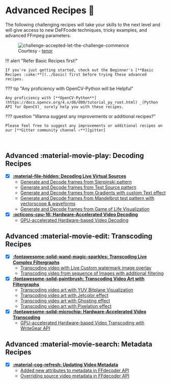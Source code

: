 <!--
===============================================
DeFFcode library source-code is deployed under the Apache 2.0 License:

Copyright (c) 2021 Abhishek Thakur(@abhiTronix) <abhi.una12@gmail.com>

Licensed under the Apache License, Version 2.0 (the "License");
you may not use this file except in compliance with the License.
You may obtain a copy of the License at

   http://www.apache.org/licenses/LICENSE-2.0

Unless required by applicable law or agreed to in writing, software
distributed under the License is distributed on an "AS IS" BASIS,
WITHOUT WARRANTIES OR CONDITIONS OF ANY KIND, either express or implied.
See the License for the specific language governing permissions and
limitations under the License.
===============================================
-->

# Advanced Recipes :croissant:


The following challenging recipes will take your skills to the next level and will give access to new DeFFcode techniques, tricky examples, and advanced FFmpeg parameters:

<figure>
<img src="https://c.tenor.com/x-5ZtqDFt6sAAAAC/challenge-accepted-let-the-challenge-commence.gif" loading="lazy" alt="challenge-accepted-let-the-challenge-commence" />
<figcaption>Courtesy - <a href="https://tenor.com/view/challenge-accepted-let-the-challenge-commence-elmo-on-fire-flaming-gif-17013941">tenor</a></figcaption>
</figure>


!!! alert "Refer Basic Recipes first!"

    If you're just getting started, check out the Beginner's [**Basic Recipes :cake:**](../basic) first before trying these advanced recipes.

??? tip "Any proficiency with OpenCV-Python will be Helpful"
    
    Any proficiency with [**OpenCV-Python**](https://docs.opencv.org/4.x/d6/d00/tutorial_py_root.html) _(Python API for OpenCV)_ surely help you with these recipes. 

??? question "Wanna suggest any improvements or additional recipes?"

    Please feel free to suggest any improvements or additional recipes on our [**Gitter community channel ➶**][gitter]


&thinsp;

## Advanced :material-movie-play: Decoding Recipes

- [x] **[:material-file-hidden: Decoding Live Virtual Sources](../advanced/decode-live-virtual-sources/#decoding-live-virtual-sources)**
    - [Generate and Decode frames from Sierpinski pattern](../advanced/decode-live-virtual-sources/#generate-and-decode-frames-from-sierpinski-pattern)
    - [Generate and Decode frames from Test Source pattern](../advanced/decode-live-virtual-sources/#generate-and-decode-frames-from-test-source-pattern)
    - [Generate and Decode frames from Gradients with custom Text effect](../advanced/decode-live-virtual-sources/#generate-and-decode-frames-from-gradients-with-custom-text-effect)
    - [Generate and Decode frames from Mandelbrot test pattern with vectorscope & waveforms](../advanced/decode-live-virtual-sources/#generate-and-decode-frames-from-mandelbrot-test-pattern-with-vectorscope-waveforms)
    - [Generate and Decode frames from Game of Life Visualization](../advanced/decode-live-virtual-sources/#generate-and-decode-frames-from-game-of-life-visualization)
- [x] **[:octicons-cpu-16: Hardware-Accelerated Video Decoding](../advanced/decode-hw-acceleration/#hardware-accelerated-video-decoding)**
    - [GPU-accelerated Hardware-based Video Decoding](../advanced/decode-hw-acceleration/#gpu-accelerated-hardware-based-video-decoding)

<div class="spacer"></div>

## Advanced :material-movie-edit: Transcoding Recipes

- [x] **[:fontawesome-solid-wand-magic-sparkles: Transcoding Live Complex Filtergraphs](../advanced/transcode-live-frames-complexgraphs/#transcoding-live-complex-filtergraphs)**
    - [Transcoding video with Live Custom watermark image overlay](../advanced/transcode-live-frames-complexgraphs/#transcoding-video-with-live-custom-watermark-image-overlay)
    - [Transcoding video from sequence of Images with additional filtering](../advanced/transcode-live-frames-complexgraphs/#transcoding-video-from-sequence-of-images-with-additional-filtering)
- [x] **[:fontawesome-solid-paintbrush: Transcoding Video Art with Filtergraphs](../advanced/transcode-art-filtergraphs/#transcoding-video-art-with-filtergraphs)**
    - [Transcoding video art with YUV Bitplane Visualization](../advanced/transcode-art-filtergraphs/#transcoding-video-art-with-yuv-bitplane-visualization)
    - [Transcoding video art with Jetcolor effect](../advanced/transcode-art-filtergraphs/#transcoding-video-art-with-jetcolor-effect) 
    - [Transcoding video art with Ghosting effect](../advanced/transcode-art-filtergraphs/#transcoding-video-art-with-ghosting-effect)
    - [Transcoding video art with Pixelation effect](../advanced/transcode-art-filtergraphs/#transcoding-video-art-with-pixelation-effect)
- [x] **[:fontawesome-solid-microchip: Hardware-Accelerated Video Transcoding](../advanced/transcode-hw-acceleration/#hardware-accelerated-video-transcoding)**
    - [GPU-accelerated Hardware-based Video Transcoding with WriteGear API](../advanced/transcode-hw-acceleration/#gpu-accelerated-hardware-based-video-transcoding-with-writegear-api)

<div class="spacer"></div>

## Advanced :material-movie-search: Metadata Recipes

- [x] **[:material-cog-refresh: Updating Video Metadata](../advanced/update-metadata/#updating-video-metadata)**
    - [Added new attributes to metadata in FFdecoder API](../advanced/update-metadata/#added-new-attributes-to-metadata-in-ffdecoder-api)
    - [Overriding source video metadata in FFdecoder API](../advanced/update-metadata/#overriding-source-video-metadata-in-ffdecoder-api)


&thinsp;


<!--
External URLs
-->
[gitter]: https://gitter.im/deffcode-python/community
[ffmpeg]:https://www.ffmpeg.org/